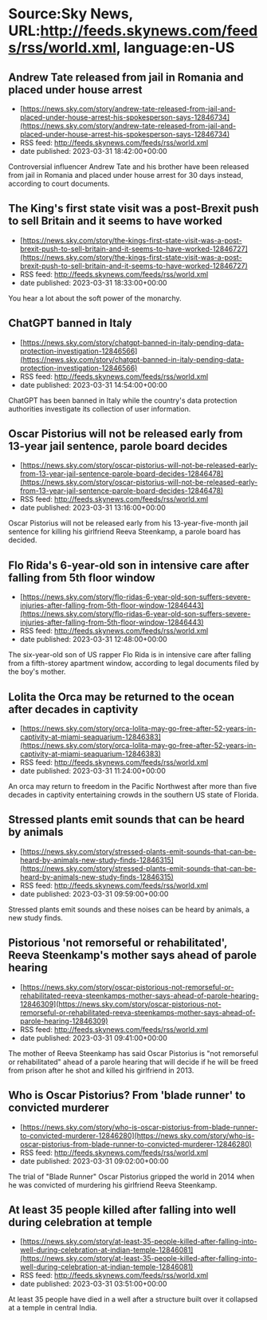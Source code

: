 # Source:Sky News, URL:http://feeds.skynews.com/feeds/rss/world.xml, language:en-US

## Andrew Tate released from jail in Romania and placed under house arrest
 - [https://news.sky.com/story/andrew-tate-released-from-jail-and-placed-under-house-arrest-his-spokesperson-says-12846734](https://news.sky.com/story/andrew-tate-released-from-jail-and-placed-under-house-arrest-his-spokesperson-says-12846734)
 - RSS feed: http://feeds.skynews.com/feeds/rss/world.xml
 - date published: 2023-03-31 18:42:00+00:00

Controversial influencer Andrew Tate and his brother have been released from jail in Romania and placed under house arrest for 30 days instead, according to court documents.

## The King's first state visit was a post-Brexit push to sell Britain and it seems to have worked
 - [https://news.sky.com/story/the-kings-first-state-visit-was-a-post-brexit-push-to-sell-britain-and-it-seems-to-have-worked-12846727](https://news.sky.com/story/the-kings-first-state-visit-was-a-post-brexit-push-to-sell-britain-and-it-seems-to-have-worked-12846727)
 - RSS feed: http://feeds.skynews.com/feeds/rss/world.xml
 - date published: 2023-03-31 18:33:00+00:00

You hear a lot about the soft power of the monarchy.

## ChatGPT banned in Italy
 - [https://news.sky.com/story/chatgpt-banned-in-italy-pending-data-protection-investigation-12846566](https://news.sky.com/story/chatgpt-banned-in-italy-pending-data-protection-investigation-12846566)
 - RSS feed: http://feeds.skynews.com/feeds/rss/world.xml
 - date published: 2023-03-31 14:54:00+00:00

ChatGPT has been banned in Italy while the country's data protection authorities investigate its collection of user information.

## Oscar Pistorius will not be released early from 13-year jail sentence, parole board decides
 - [https://news.sky.com/story/oscar-pistorius-will-not-be-released-early-from-13-year-jail-sentence-parole-board-decides-12846478](https://news.sky.com/story/oscar-pistorius-will-not-be-released-early-from-13-year-jail-sentence-parole-board-decides-12846478)
 - RSS feed: http://feeds.skynews.com/feeds/rss/world.xml
 - date published: 2023-03-31 13:16:00+00:00

Oscar Pistorius will not be released early from his 13-year-five-month jail sentence for killing his girlfriend Reeva Steenkamp, a parole board has decided.

## Flo Rida's 6-year-old son in intensive care after falling from 5th floor window
 - [https://news.sky.com/story/flo-ridas-6-year-old-son-suffers-severe-injuries-after-falling-from-5th-floor-window-12846443](https://news.sky.com/story/flo-ridas-6-year-old-son-suffers-severe-injuries-after-falling-from-5th-floor-window-12846443)
 - RSS feed: http://feeds.skynews.com/feeds/rss/world.xml
 - date published: 2023-03-31 12:48:00+00:00

The six-year-old son of US rapper Flo Rida is in intensive care after falling from a fifth-storey apartment window, according to legal documents filed by the boy's mother.

## Lolita the Orca may be returned to the ocean after decades in captivity
 - [https://news.sky.com/story/orca-lolita-may-go-free-after-52-years-in-captivity-at-miami-seaquarium-12846383](https://news.sky.com/story/orca-lolita-may-go-free-after-52-years-in-captivity-at-miami-seaquarium-12846383)
 - RSS feed: http://feeds.skynews.com/feeds/rss/world.xml
 - date published: 2023-03-31 11:24:00+00:00

An orca may return to freedom in the Pacific Northwest after more than five decades in captivity entertaining crowds in the southern US state of Florida.

## Stressed plants emit sounds that can be heard by animals
 - [https://news.sky.com/story/stressed-plants-emit-sounds-that-can-be-heard-by-animals-new-study-finds-12846315](https://news.sky.com/story/stressed-plants-emit-sounds-that-can-be-heard-by-animals-new-study-finds-12846315)
 - RSS feed: http://feeds.skynews.com/feeds/rss/world.xml
 - date published: 2023-03-31 09:59:00+00:00

Stressed plants emit sounds and these noises can be heard by animals, a new study finds.

## Pistorious 'not remorseful or rehabilitated', Reeva Steenkamp's mother says ahead of parole hearing
 - [https://news.sky.com/story/oscar-pistorious-not-remorseful-or-rehabilitated-reeva-steenkamps-mother-says-ahead-of-parole-hearing-12846309](https://news.sky.com/story/oscar-pistorious-not-remorseful-or-rehabilitated-reeva-steenkamps-mother-says-ahead-of-parole-hearing-12846309)
 - RSS feed: http://feeds.skynews.com/feeds/rss/world.xml
 - date published: 2023-03-31 09:41:00+00:00

The mother of Reeva Steenkamp has said Oscar Pistorius is "not remorseful or rehabilitated" ahead of a parole hearing that will decide if he will be freed from prison after he shot and killed his girlfriend in 2013.

## Who is Oscar Pistorius? From 'blade runner' to convicted murderer
 - [https://news.sky.com/story/who-is-oscar-pistorius-from-blade-runner-to-convicted-murderer-12846280](https://news.sky.com/story/who-is-oscar-pistorius-from-blade-runner-to-convicted-murderer-12846280)
 - RSS feed: http://feeds.skynews.com/feeds/rss/world.xml
 - date published: 2023-03-31 09:02:00+00:00

The trial of "Blade Runner" Oscar Pistorius gripped the world in 2014 when he was convicted of murdering his girlfriend Reeva Steenkamp.&#160;

## At least 35 people killed after falling into well during celebration at temple
 - [https://news.sky.com/story/at-least-35-people-killed-after-falling-into-well-during-celebration-at-indian-temple-12846081](https://news.sky.com/story/at-least-35-people-killed-after-falling-into-well-during-celebration-at-indian-temple-12846081)
 - RSS feed: http://feeds.skynews.com/feeds/rss/world.xml
 - date published: 2023-03-31 03:51:00+00:00

At least 35 people have died in a well after a structure built over it collapsed at a temple in central India.

